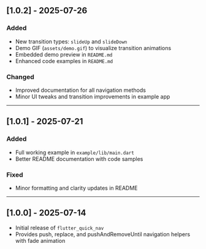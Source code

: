 ## [1.0.2] - 2025-07-26
### Added
- New transition types: `slideUp` and `slideDown`
- Demo GIF (`assets/demo.gif`) to visualize transition animations
- Embedded demo preview in `README.md`
- Enhanced code examples in `README.md`

### Changed
- Improved documentation for all navigation methods
- Minor UI tweaks and transition improvements in example app

---

## [1.0.1] - 2025-07-21
### Added
- Full working example in `example/lib/main.dart`
- Better README documentation with code samples

### Fixed
- Minor formatting and clarity updates in README

---

## [1.0.0] - 2025-07-14
- Initial release of `flutter_quick_nav`
- Provides push, replace, and pushAndRemoveUntil navigation helpers with fade animation  
